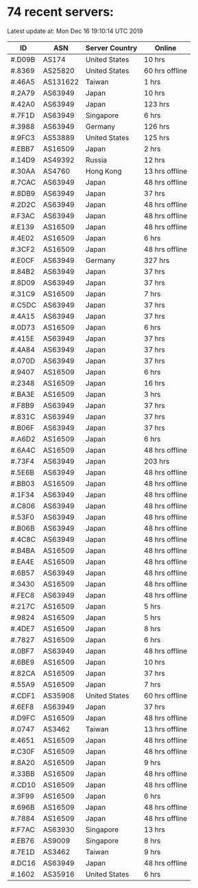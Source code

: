 # 74 recent servers:

Latest update at: Mon Dec 16 19:10:14 UTC 2019

| ID | ASN | Server Country | Online |
| -- | --- | -------------- | ------ |
| #.D09B | AS174 | United States | 10 hrs |
| #.8369 | AS25820 | United States | 60 hrs offline |
| #.46A5 | AS131622 | Taiwan | 1 hrs |
| #.2A79 | AS63949 | Japan | 10 hrs |
| #.42A0 | AS63949 | Japan | 123 hrs |
| #.7F1D | AS63949 | Singapore | 6 hrs |
| #.3988 | AS63949 | Germany | 126 hrs |
| #.9FC3 | AS53889 | United States | 125 hrs |
| #.EBB7 | AS16509 | Japan | 2 hrs |
| #.14D9 | AS49392 | Russia | 12 hrs |
| #.30AA | AS4760 | Hong Kong | 13 hrs offline |
| #.7CAC | AS63949 | Japan | 48 hrs offline |
| #.8DB9 | AS63949 | Japan | 37 hrs |
| #.2D2C | AS63949 | Japan | 48 hrs offline |
| #.F3AC | AS63949 | Japan | 48 hrs offline |
| #.E139 | AS16509 | Japan | 48 hrs offline |
| #.4E02 | AS16509 | Japan | 6 hrs |
| #.3CF2 | AS16509 | Japan | 48 hrs offline |
| #.E0CF | AS63949 | Germany | 327 hrs |
| #.84B2 | AS63949 | Japan | 37 hrs |
| #.8D09 | AS63949 | Japan | 37 hrs |
| #.31C9 | AS16509 | Japan | 7 hrs |
| #.C5DC | AS63949 | Japan | 37 hrs |
| #.4A15 | AS63949 | Japan | 37 hrs |
| #.0D73 | AS16509 | Japan | 6 hrs |
| #.415E | AS63949 | Japan | 37 hrs |
| #.4A84 | AS63949 | Japan | 37 hrs |
| #.070D | AS63949 | Japan | 37 hrs |
| #.9407 | AS16509 | Japan | 6 hrs |
| #.2348 | AS16509 | Japan | 16 hrs |
| #.BA3E | AS16509 | Japan | 3 hrs |
| #.F8B9 | AS63949 | Japan | 37 hrs |
| #.831C | AS63949 | Japan | 37 hrs |
| #.B06F | AS63949 | Japan | 37 hrs |
| #.A6D2 | AS16509 | Japan | 6 hrs |
| #.6A4C | AS16509 | Japan | 48 hrs offline |
| #.73F4 | AS63949 | Japan | 203 hrs |
| #.5E6B | AS63949 | Japan | 48 hrs offline |
| #.BB03 | AS16509 | Japan | 48 hrs offline |
| #.1F34 | AS63949 | Japan | 48 hrs offline |
| #.C806 | AS63949 | Japan | 48 hrs offline |
| #.53F0 | AS63949 | Japan | 48 hrs offline |
| #.B06B | AS63949 | Japan | 48 hrs offline |
| #.4C8C | AS63949 | Japan | 48 hrs offline |
| #.B4BA | AS16509 | Japan | 48 hrs offline |
| #.EA4E | AS16509 | Japan | 48 hrs offline |
| #.6B57 | AS63949 | Japan | 48 hrs offline |
| #.3430 | AS16509 | Japan | 48 hrs offline |
| #.FEC8 | AS63949 | Japan | 48 hrs offline |
| #.217C | AS16509 | Japan | 5 hrs |
| #.9824 | AS16509 | Japan | 5 hrs |
| #.4DE7 | AS16509 | Japan | 8 hrs |
| #.7827 | AS16509 | Japan | 6 hrs |
| #.0BF7 | AS63949 | Japan | 48 hrs offline |
| #.6BE9 | AS16509 | Japan | 10 hrs |
| #.82CA | AS16509 | Japan | 37 hrs |
| #.55A9 | AS16509 | Japan | 7 hrs |
| #.CDF1 | AS35908 | United States | 60 hrs offline |
| #.6EF8 | AS63949 | Japan | 37 hrs |
| #.D9FC | AS16509 | Japan | 48 hrs offline |
| #.0747 | AS3462 | Taiwan | 13 hrs offline |
| #.4651 | AS16509 | Japan | 48 hrs offline |
| #.C30F | AS16509 | Japan | 48 hrs offline |
| #.8A20 | AS16509 | Japan | 9 hrs |
| #.33BB | AS16509 | Japan | 48 hrs offline |
| #.CD10 | AS16509 | Japan | 48 hrs offline |
| #.3F99 | AS16509 | Japan | 6 hrs |
| #.696B | AS16509 | Japan | 48 hrs offline |
| #.7884 | AS16509 | Japan | 48 hrs offline |
| #.F7AC | AS63930 | Singapore | 13 hrs |
| #.EB76 | AS9009 | Singapore | 8 hrs |
| #.7E1D | AS3462 | Taiwan | 9 hrs |
| #.DC16 | AS63949 | Japan | 48 hrs offline |
| #.1602 | AS35916 | United States | 6 hrs |

